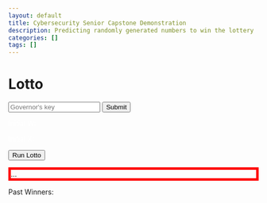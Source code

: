 ```yaml
---
layout: default
title: Cybersecurity Senior Capstone Demonstration
description: Predicting randomly generated numbers to win the lottery
categories: []
tags: []
---
```


# Lotto

<script src='/assets/scripts/md5.js'></script>
<script src='/assets/scripts/weyl.js'></script>
<script>
var gen;
function show_one() {
    var para = document.createElement("p");
    var node = document.createTextNode(document.getElementById("last-win").innerText);
    para.appendChild(node);
    document.getElementById("outputs").prepend(para);
    document.getElementById("last-win").innerText = gen.nextRand().toString();
}
function init_lotto() {
    gen = new Weyl();
    gen.init_from_pwd(document.getElementById("pwd").value);
    document.getElementById('w').innerText  = "Initial W: " + gen.w.toString();
    document.getElementById('x').innerText  = "Initial X: " + gen.x.toString();
    document.getElementById('last-win').innerText = '...';
    document.getElementById('outputs').innerHTML = '<p>Winning Numbers:</p>'; //Clear the winning numbers
}
</script>

<form onsubmit="return false;">
<input type="password" id="pwd" placeholder = "Governor's key">
<input type="submit" onClick="init_lotto()">
</form>

<p id='w' style="color:white;">Initial W: </p>
<p id='x' style="color:white;">Initial X: </p>

<form onsubmit="return false;">
<input type="submit" onClick="show_one()" value='Run Lotto'>
</form>

<p id='last-win' style="border:5px solid red;">...</p>

<p>Past Winners:</p>
<div id='outputs'>
    <!--Winning Numbers Generated Here-->
</div>